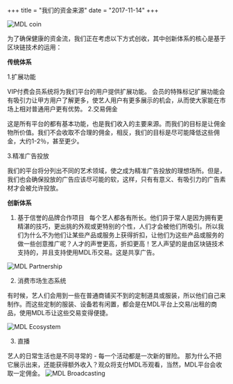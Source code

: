 +++
title = "我们的资金来源"
date = "2017-11-14"
+++

![MDL coin](https://gateway.ipfs.io/ipfs/QmVHZDTzBb96QgMsCqSEzxuwzyYX4BfNa5M7kxTYWvQC8u/coin.png)

为了确保健康的资金流，我们正在考虑以下方式创收，其中创新体系的核心是基于区块链技术的运用：

**传统体系**

  1.扩展功能

  VIP付费会员系统将为我们平台的用户提供扩展功能。 会员的特殊标记扩展功能会有吸引力让甲方用户了解更多，使艺人用户有更多展示的机会，从而使大家能在市场上相对普通用户更有优势。
  2.交易佣金

  这是所有平台的都有基本功能，也是我们收入的主要来源。而我们的目标是让佣金物所价值。我们不会收取不合理的佣金，相反，我们的目标是尽可能降低这些佣金，大约1-2％，甚至更少。
  
  3.精准广告投放

  我们的平台将分列出不同的艺术领域，使之成为精准广告投放的理想场所。但是，我们也会确保投放的广告应该尽可能的软，这样，只有有意义、有吸引力的广告素材才会被允许投放。

**创新体系**

  1. 基于信誉的品牌合作项目
  
  每个艺人都各有所长。他们异于常人是因为拥有更精湛的技巧，更出挑的外观或更特别的个性，人们才会被他们所吸引。所以我们为什么不为他们让某些产品或服务上获得折扣，让他们为这些产品或服务的做一些创意推广呢？人才的声誉更高，折扣更高！艺人声望的是由区块链技术支持的，并且支持使用MDL币交易。这是共享广告。

![MDL Partnership](https://gateway.ipfs.io/ipfs/QmXYFsWZ6xD8x1JoHW4XTisgURXJbtTd2XrM2n2UNPkWHb/partnership.jpg)


  2. 消费市场生态系统 

  有时候，艺人们会用到一些在普通商铺买不到的定制道具或服装，所以他们自己来制作。而这些定制的服装、设备若有闲置，都会是在MDL平台上交易/出租的商品，使用MDL币让这些交易变得便捷。
    
![MDL Ecosystem](https://gateway.ipfs.io/ipfs/QmYkMaUN76r9uwsDbBTPXEjKcQ2tD5MjqK8utdbzQSrdy2/ecosystem.jpg)

  3. 直播

  艺人的日常生活也是不同寻常的 - 每一个活动都是一次新的冒险。 那为什么不把它展示出来，还能获得额外收入？观众将支付MDL币观看，当然，MDL平台会收取一定佣金。
![MDL Broadcasting](https://gateway.ipfs.io/ipfs/QmaQKVcmPzuJ7GU1o7hvQ267q2iNEc2AcTgzgXqbur8dDk/broadcasting.jpg)
